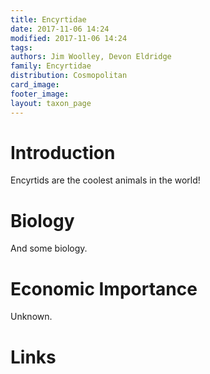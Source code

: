 ```yaml
---
title: Encyrtidae 
date: 2017-11-06 14:24 
modified: 2017-11-06 14:24 
tags: 
authors: Jim Woolley, Devon Eldridge
family: Encyrtidae
distribution: Cosmopolitan
card_image: 
footer_image: 
layout: taxon_page
---
```


# Introduction

Encyrtids are the coolest animals in the world!

# Biology 

And some biology.

# Economic Importance
Unknown.

# Links



